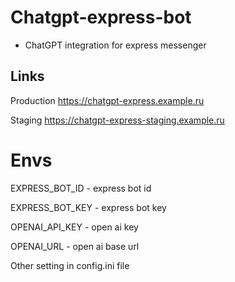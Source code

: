# Chatgpt-express-bot

- ChatGPT integration for express messenger

## Links

Production https://chatgpt-express.example.ru

Staging    https://chatgpt-express-staging.example.ru

# Envs

EXPRESS_BOT_ID - express bot id

EXPRESS_BOT_KEY - express bot key

OPENAI_API_KEY - open ai key

OPENAI_URL - open ai base url

Other setting in config.ini file